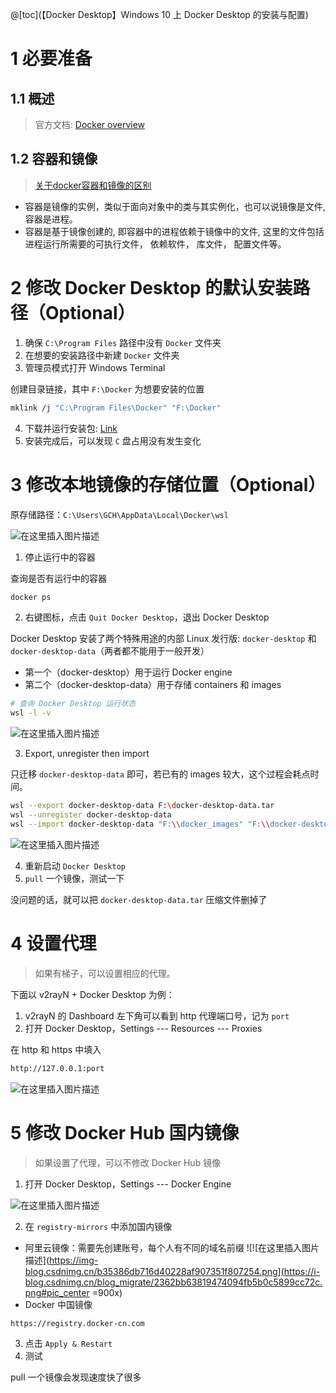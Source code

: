 ﻿@[toc](【Docker Desktop】Windows 10 上 Docker Desktop 的安装与配置)

# 1 必要准备
## 1.1 概述
>官方文档: [Docker overview](https://docs.docker.com/get-started/overview/)


## 1.2 容器和镜像

>[关于docker容器和镜像的区别](https://www.cnblogs.com/baizhanshi/p/9655102.html)

- 容器是镜像的实例，类似于面向对象中的类与其实例化，也可以说镜像是文件, 容器是进程。
- 容器是基于镜像创建的, 即容器中的进程依赖于镜像中的文件, 这里的文件包括进程运行所需要的可执行文件， 依赖软件， 库文件， 配置文件等。

# 2 修改 Docker Desktop 的默认安装路径（Optional）

1. 确保 `C:\Program Files` 路径中没有 `Docker` 文件夹
2. 在想要的安装路径中新建 `Docker` 文件夹
3. 管理员模式打开 Windows Terminal

创建目录链接，其中 `F:\Docker` 为想要安装的位置
```bash
mklink /j "C:\Program Files\Docker" "F:\Docker"
```
4. 下载并运行安装包: [Link](https://docs.docker.com/desktop/install/windows-install/)
5. 安装完成后，可以发现 `C` 盘占用没有发生变化

# 3 修改本地镜像的存储位置（Optional）
原存储路径：`C:\Users\GCH\AppData\Local\Docker\wsl`

![在这里插入图片描述](https://i-blog.csdnimg.cn/blog_migrate/895b553e6faf4a8504f0e86e50c5f8c9.png#pic_center)

1. 停止运行中的容器

查询是否有运行中的容器
```bash
docker ps
```
2. 右键图标，点击 `Quit Docker Desktop`，退出 Docker Desktop

Docker Desktop 安装了两个特殊用途的内部 Linux 发行版: `docker-desktop` 和 `docker-desktop-data`（两者都不能用于一般开发）

- 第一个（docker-desktop）用于运行 Docker engine
- 第二个（docker-desktop-data）用于存储 containers 和 images


```bash
# 查询 Docker Desktop 运行状态
wsl -l -v
```
![在这里插入图片描述](https://i-blog.csdnimg.cn/blog_migrate/7525161920e070cdc2795d19fd76c15c.png#pic_center)

3. Export, unregister then import

只迁移 `docker-desktop-data` 即可，若已有的 images 较大，这个过程会耗点时间。
```bash
wsl --export docker-desktop-data F:\docker-desktop-data.tar
wsl --unregister docker-desktop-data
wsl --import docker-desktop-data "F:\\docker_images" "F:\\docker-desktop-data.tar" --version 2
```
![在这里插入图片描述](https://i-blog.csdnimg.cn/blog_migrate/5e29abeb8a1617f2f2eef242f3b5ed2b.png#pic_center)

4. 重新启动 `Docker Desktop`
5. `pull` 一个镜像，测试一下

没问题的话，就可以把 `docker-desktop-data.tar` 压缩文件删掉了

# 4 设置代理

> 如果有梯子，可以设置相应的代理。

下面以 v2rayN + Docker Desktop 为例：


1. v2rayN 的 Dashboard 左下角可以看到 http 代理端口号，记为 `port`
2. 打开 Docker Desktop，Settings --- Resources --- Proxies

在 http 和 https 中填入

```txt
http://127.0.0.1:port
```

![在这里插入图片描述](https://i-blog.csdnimg.cn/blog_migrate/fbf0a9342fd99cf223ba0a23de333e31.png#pic_center)


# 5 修改 Docker Hub 国内镜像

> 如果设置了代理，可以不修改 Docker Hub 镜像

1. 打开 Docker Desktop，Settings --- Docker Engine


![在这里插入图片描述](https://i-blog.csdnimg.cn/blog_migrate/b78757c42584c9e98d1ac7ff4b5a2688.png#pic_center)

2. 在 `registry-mirrors` 中添加国内镜像

- 阿里云镜像：需要先创建账号，每个人有不同的域名前缀
![!\[在这里插入图片描述\](https://img-blog.csdnimg.cn/b35386db716d40228af907351f807254.png](https://i-blog.csdnimg.cn/blog_migrate/2362bb63819474094fb5b0c5899cc72c.png#pic_center =900x)
- Docker 中国镜像
```txt
https://registry.docker-cn.com
```

3. 点击 `Apply & Restart`
4. 测试

pull 一个镜像会发现速度快了很多
